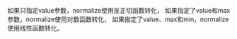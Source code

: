 如果只指定value参数，normalize使用反正切函数转化，
如果指定了value和max参数，normalize使用对数函数转化，
如果指定了value、max和min，normalize使用线性函数转化。